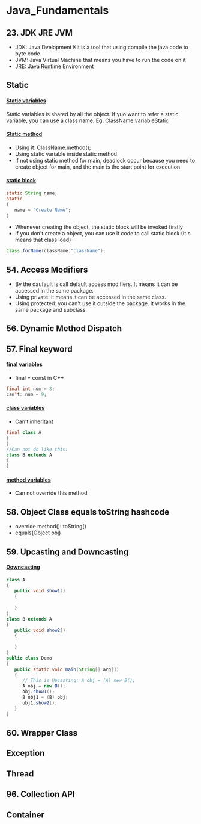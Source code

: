 # Java_Fundamentals
## 23. JDK JRE JVM
- JDK: Java Dvelopment Kit is a tool that using compile the java code to byte code
- JVM: Java Virtual Machine that means you have to run the code on it
- JRE: Java Runtime Environment

## Static
#### [Static variables](https://github.com/markdown-it/markdown-it-emoji) 
Static variables is shared by all the object. If yuo want to refer a static variable, you can use a class name. Eg. ClassName.variableStatic
#### [Static method](https://github.com/markdown-it/markdown-it-emoji) 
- Using it: ClassName.method();
- Using static variable inside static method
- If not using static method for main, deadlock occur because you need to create object for main, and the main is the start point for execution.
#### [static block](https://github.com/markdown-it/markdown-it-emoji) 
```java
static String name;
static
{
   name = "Create Name";
}
```
- Whenever creating the object, the static block will be invoked firstly
- If you don't create a object, you can use it code to call static block (It's means that class load)
```java
Class.forName(className:"className");
```
## 54. Access Modifiers
- By the daufault is call default access modifiers. It means it can be accessed in the same package.
- Using private: it means it can be accessed in the same class.
- Using protected: you can't use it outside the package. it works in the same package and subclass.
## 56. Dynamic Method Dispatch

## 57. Final keyword
#### [final variables](https://github.com/markdown-it/markdown-it-emoji) 
- final = const in C++
```java
final int num = 8;
can't: num = 9;
```
#### [class variables](https://github.com/markdown-it/markdown-it-emoji) 
- Can't inheritant
```java
final class A
{
}
//Can not do like this:
class B extends A
{
}
```
#### [method variables](https://github.com/markdown-it/markdown-it-emoji) 
- Can not override this method
## 58. Object Class equals toString hashcode
- override method(): toString()
- equals(Object obj)
## 59. Upcasting and Downcasting
#### [Downcasting](https://github.com/markdown-it/markdown-it-emoji) 
```java
class A
{
   public void show1()
   {
   
   }
}
class B extends A
{
   public void show2()
   {
   
   }
}
public class Demo
{
   public static void main(String[] arg[])
   {
      // This is Upcasting: A obj = (A) new B();
      A obj = new B();
      obj.show1();
      B obj1 = (B) obj;
      obj1.show2();
   } 
}
```
## 60. Wrapper Class

## Exception

## Thread

## 96. Collection API

## Container



